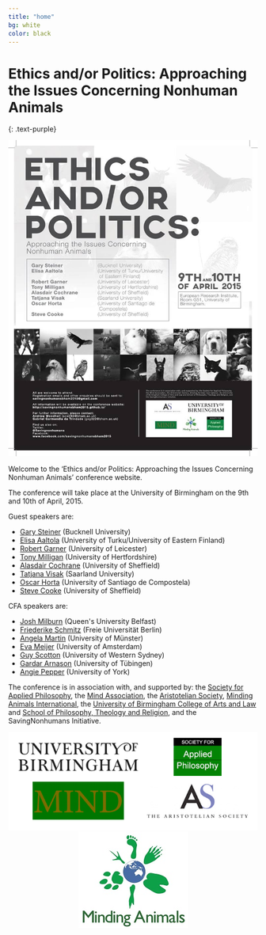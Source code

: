 ```yaml
---
title: "home"
bg: white
color: black
---
```


# Ethics and/or Politics: Approaching the Issues Concerning Nonhuman Animals
{: .text-purple}

<center><img src="/img/11096907_979402728737303_1799007532_n.jpg"></center>

Welcome to the ‘Ethics and/or Politics: Approaching the Issues Concerning Nonhuman Animals’ conference website.

The conference will take place at the University of Birmingham on the 9th and 10th of April, 2015.

Guest speakers are:

* [Gary Steiner](http://www.facstaff.bucknell.edu/gsteiner/) (Bucknell University)
* [Elisa Aaltola](http://uef.academia.edu/ElisaAaltola) (University of Turku/University of Eastern Finland)
* [Robert Garner](http://www2.le.ac.uk/departments/politics/people/rgarner) (University of Leicester)
* [Tony Milligan](http://researchprofiles.herts.ac.uk/portal/en/persons/tony-milligan%28d6ebc817-4a09-4785-a225-21c7ed32b653%29.html) (University of Hertfordshire)
* [Alasdair Cochrane](http://www.shef.ac.uk/politics/staff/alasdaircochrane) (University of Sheffield)
* [Tatjana Visak](http://tatjanavisak.com/) (Saarland University)
* [Oscar Horta](http://usc-es.academia.edu/OscarHorta) (University of Santiago de Compostela)
* [Steve Cooke](http://www.sheffield.ac.uk/politics/staff/stevecooke) (University of Sheffield)

CFA speakers are:

* [Josh Milburn](http://www.qub.ac.uk/schools/SchoolofPoliticsInternationalStudiesandPhilosophy/Research/ResearchStudents/MilburnJosh/) (Queen's University Belfast)
* [Friederike Schmitz](http://www.friederikeschmitz.de) (Freie Universität Berlin)
* [Angela Martin](https://uni-muenster.academia.edu/AngelaKMartin) (University of Münster)
* [Eva Meijer](http://www.uva.nl/en/about-the-uva/organisation/staff-members/content/m/e/e.r.meijer/e.r.meijer.html) (University of Amsterdam)
* [Guy Scotton](https://uws.academia.edu/GuyScotton) (University of Western Sydney)
* [Gardar Arnason](http://www.iegm.uni-tuebingen.de/index.php/11-institut/mitarbeiter/187-gardar-arnason) (University of Tübingen)
* [Angie Pepper](http://www.york.ac.uk/politics/people/angie-pepper) (University of York)

The conference is in association with, and supported by: the [Society for Applied Philosophy](http://www.appliedphil.org/view/index.html), the [Mind Association](http://www.mindassociation.org/), the [Aristotelian Society](https://www.aristoteliansociety.org.uk/), [Minding Animals International](http://mindinganimals.com/), the [University of Birmingham College of Arts and Law](http://www.birmingham.ac.uk/university/colleges/artslaw/index.aspx) and [School of Philosophy, Theology and Religion](http://www.birmingham.ac.uk/schools/ptr/index.aspx), and the SavingNonhumans Initiative.


<center><img src="/img/logos.png"></center>

<center><img src="/img/New Minding Animals Logo3.jpg"></center>

